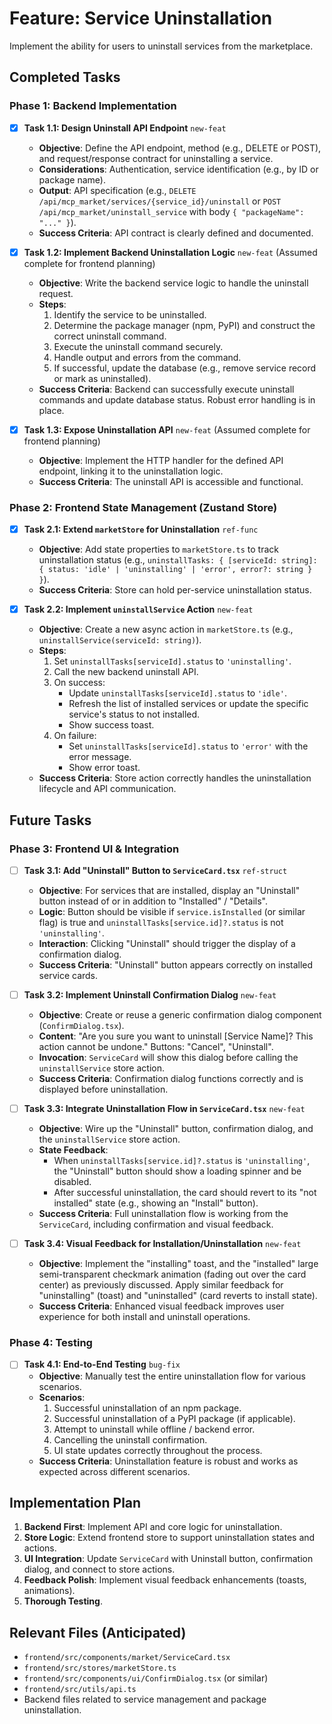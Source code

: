 # Feature: Service Uninstallation

Implement the ability for users to uninstall services from the marketplace.

## Completed Tasks

### Phase 1: Backend Implementation

- [x] **Task 1.1: Design Uninstall API Endpoint** `new-feat`
    - **Objective**: Define the API endpoint, method (e.g., DELETE or POST), and request/response contract for uninstalling a service.
    - **Considerations**: Authentication, service identification (e.g., by ID or package name).
    - **Output**: API specification (e.g., `DELETE /api/mcp_market/services/{service_id}/uninstall` or `POST /api/mcp_market/uninstall_service` with body `{ "packageName": "..." }`).
    - **Success Criteria**: API contract is clearly defined and documented.

- [x] **Task 1.2: Implement Backend Uninstallation Logic** `new-feat` (Assumed complete for frontend planning)
    - **Objective**: Write the backend service logic to handle the uninstall request.
    - **Steps**:
        1.  Identify the service to be uninstalled.
        2.  Determine the package manager (npm, PyPI) and construct the correct uninstall command.
        3.  Execute the uninstall command securely.
        4.  Handle output and errors from the command.
        5.  If successful, update the database (e.g., remove service record or mark as uninstalled).
    - **Success Criteria**: Backend can successfully execute uninstall commands and update database status. Robust error handling is in place.

- [x] **Task 1.3: Expose Uninstallation API** `new-feat` (Assumed complete for frontend planning)
    - **Objective**: Implement the HTTP handler for the defined API endpoint, linking it to the uninstallation logic.
    - **Success Criteria**: The uninstall API is accessible and functional.

### Phase 2: Frontend State Management (Zustand Store)

- [x] **Task 2.1: Extend `marketStore` for Uninstallation** `ref-func`
    - **Objective**: Add state properties to `marketStore.ts` to track uninstallation status (e.g., `uninstallTasks: { [serviceId: string]: { status: 'idle' | 'uninstalling' | 'error', error?: string } }`).
    - **Success Criteria**: Store can hold per-service uninstallation status.

- [x] **Task 2.2: Implement `uninstallService` Action** `new-feat`
    - **Objective**: Create a new async action in `marketStore.ts` (e.g., `uninstallService(serviceId: string)`).
    - **Steps**:
        1.  Set `uninstallTasks[serviceId].status` to `'uninstalling'`.
        2.  Call the new backend uninstall API.
        3.  On success:
            - Update `uninstallTasks[serviceId].status` to `'idle'`.
            - Refresh the list of installed services or update the specific service's status to not installed.
            - Show success toast.
        4.  On failure:
            - Set `uninstallTasks[serviceId].status` to `'error'` with the error message.
            - Show error toast.
    - **Success Criteria**: Store action correctly handles the uninstallation lifecycle and API communication.

## Future Tasks

### Phase 3: Frontend UI & Integration

- [ ] **Task 3.1: Add "Uninstall" Button to `ServiceCard.tsx`** `ref-struct`
    - **Objective**: For services that are installed, display an "Uninstall" button instead of or in addition to "Installed" / "Details".
    - **Logic**: Button should be visible if `service.isInstalled` (or similar flag) is true and `uninstallTasks[service.id]?.status` is not `'uninstalling'`.
    - **Interaction**: Clicking "Uninstall" should trigger the display of a confirmation dialog.
    - **Success Criteria**: "Uninstall" button appears correctly on installed service cards.

- [ ] **Task 3.2: Implement Uninstall Confirmation Dialog** `new-feat`
    - **Objective**: Create or reuse a generic confirmation dialog component (`ConfirmDialog.tsx`).
    - **Content**: "Are you sure you want to uninstall [Service Name]? This action cannot be undone." Buttons: "Cancel", "Uninstall".
    - **Invocation**: `ServiceCard` will show this dialog before calling the `uninstallService` store action.
    - **Success Criteria**: Confirmation dialog functions correctly and is displayed before uninstallation.

- [ ] **Task 3.3: Integrate Uninstallation Flow in `ServiceCard.tsx`** `new-feat`
    - **Objective**: Wire up the "Uninstall" button, confirmation dialog, and the `uninstallService` store action.
    - **State Feedback**:
        - When `uninstallTasks[service.id]?.status` is `'uninstalling'`, the "Uninstall" button should show a loading spinner and be disabled.
        - After successful uninstallation, the card should revert to its "not installed" state (e.g., showing an "Install" button).
    - **Success Criteria**: Full uninstallation flow is working from the `ServiceCard`, including confirmation and visual feedback.

- [ ] **Task 3.4: Visual Feedback for Installation/Uninstallation** `new-feat`
    - **Objective**: Implement the "installing" toast, and the "installed" large semi-transparent checkmark animation (fading out over the card center) as previously discussed. Apply similar feedback for "uninstalling" (toast) and "uninstalled" (card reverts to install state).
    - **Success Criteria**: Enhanced visual feedback improves user experience for both install and uninstall operations.

### Phase 4: Testing

- [ ] **Task 4.1: End-to-End Testing** `bug-fix`
    - **Objective**: Manually test the entire uninstallation flow for various scenarios.
    - **Scenarios**:
        1.  Successful uninstallation of an npm package.
        2.  Successful uninstallation of a PyPI package (if applicable).
        3.  Attempt to uninstall while offline / backend error.
        4.  Cancelling the uninstall confirmation.
        5.  UI state updates correctly throughout the process.
    - **Success Criteria**: Uninstallation feature is robust and works as expected across different scenarios.

## Implementation Plan

1.  **Backend First**: Implement API and core logic for uninstallation.
2.  **Store Logic**: Extend frontend store to support uninstallation states and actions.
3.  **UI Integration**: Update `ServiceCard` with Uninstall button, confirmation dialog, and connect to store actions.
4.  **Feedback Polish**: Implement visual feedback enhancements (toasts, animations).
5.  **Thorough Testing**.

## Relevant Files (Anticipated)

- `frontend/src/components/market/ServiceCard.tsx`
- `frontend/src/stores/marketStore.ts`
- `frontend/src/components/ui/ConfirmDialog.tsx` (or similar)
- `frontend/src/utils/api.ts`
- Backend files related to service management and package uninstallation. 